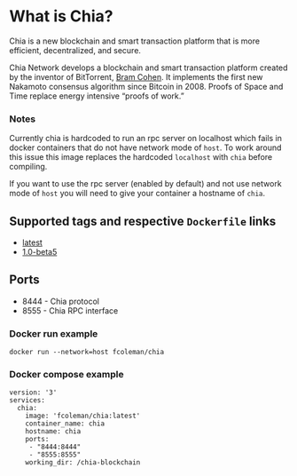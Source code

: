 # What is Chia?

Chia is a new blockchain and smart transaction platform that is more efficient, decentralized, and secure.

Chia Network develops a blockchain and smart transaction platform created by the inventor of BitTorrent, [Bram Cohen](https://consent.yahoo.com/collectConsent?sessionId=3_cc-session_51f38948-4182-4aaa-819b-acc8787d9490&lang=en-GB&inline=false). It implements the first new Nakamoto consensus algorithm since Bitcoin in 2008. Proofs of Space and Time replace energy intensive “proofs of work.”

### Notes

Currently chia is hardcoded to run an rpc server on localhost which fails in docker containers that do not have network mode of `host`. To work around this issue this image replaces the hardcoded `localhost` with `chia` before compiling.

If you want to use the rpc server (enabled by default) and not use network mode of `host` you will need to give your container a hostname of `chia`.

## Supported tags and respective `Dockerfile` links

- [latest](https://github.com/freddiecoleman/docker-chia/blob/master/Dockerfile)
- [1.0-beta5](https://github.com/freddiecoleman/docker-chia/blob/1.0-beta5/Dockerfile)

## Ports

- 8444 - Chia protocol
- 8555 - Chia RPC interface

### Docker run example
```
docker run --network=host fcoleman/chia
```

### Docker compose example

```
version: '3'
services:
  chia:
    image: 'fcoleman/chia:latest'
    container_name: chia
    hostname: chia
    ports:
     - "8444:8444"
     - "8555:8555"
    working_dir: /chia-blockchain
```

